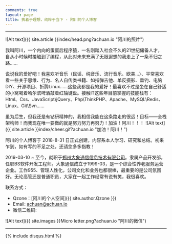 ```yaml
---
comments: true
layout: page
title: 执着于理想，纯粹于当下 - 阿川的个人博客
---
```

---

![Alt text]({{ site.article }}index/head.png?achuan.io "阿川的照片")

我叫阿川，一个内向的蛋蛋后程序猿，一名刚踏入社会不久的21世纪储备人才，自从小时候时接触到了编程，从此对未来充满了无限遐想的我走上了一条不归之路......<br>

说说我的爱好吧！我喜欢听音乐（民谣、纯音乐、流行音乐、欧美...）、平常喜欢看一些关于思维、行为、名人自传类书籍、如指弹吉他、单反摄影、垂钓、电脑DIY、开源项目、折腾Linux......这些我都是我的爱好！最喜欢不过是坐在自己舒适的小窝喝着哈尔滨啤酒敲着红轴键盘。接触IT这些年目前掌握的技能栈有：Html、Css、JavaScript\jQuery、Php\ThinkPHP、Apache、MySQL\Redis、Linux、Git\Svn......<br>

虽为后生，但我还是有钻研精神的，我相信我能在这条路走的很远！目标——全栈架构师！而我现在唯一要做的就是努力努力再努力！加油！阿川！！！ ![Alt text]({{ site.article }}index/cheer.gif?achuan.io "加油！阿川！")<br>

阿川的个人博客于 2018-8-31 日正式创建，内容系本人学习、研究和总结。初来乍到，如有写的不足之处，还请您多多指教！<br>

2019-03-10 ~ 至今，就职于[郑州大象通信信息技术有限公司][1]。隶属产品开发部，任职BS软件开发工程师。大象通信成立于1999-03，是一个综合性养老服务运营企业。工作955、管理人性化，公司文化和业务也都很棒，最重要的是公司氛围好。无论高管还是普通职员，大家在一起工作经常有说有笑，我很喜欢。



联系方式：<br>

- Qzone：[阿川的个人空间]({{ site.author.Qzone }})<br>
- Email: <achuan@achuan.io><br>
- 微信二维码:<br>

![Alt text]({{ site.images }}Micro letter.png?achuan.io "阿川的微信")

---

[1]: http://www.dxinfo.com?achuan.io

{% include disqus.html %}
